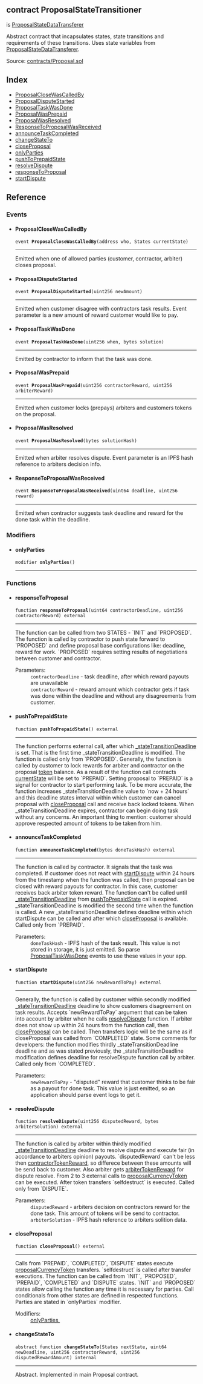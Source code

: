 <div class="contract-doc"><div class="contract"><h2 class="contract-header"><span class="contract-kind">contract</span> ProposalStateTransitioner</h2><p class="base-contracts"><span>is</span> <a href="https://github.com/mixbytes/renderhash/blob/master/blockchain/docs/api_Proposal_ProposalStateDataTransferer.md">ProposalStateDataTransferer</a></p><p class="description">Abstract contract that incapsulates states, state transitions and requirements of these transitions. Uses state variables from <a href="https://github.com/mixbytes/renderhash/blob/master/blockchain/docs/api_Proposal_ProposalStateDataTransferer.md">ProposalStateDataTransferer</a>.</p><div class="source">Source: <a href="https://github.com/mixbytes/renderhash/blob/03a802135c04ca2e3296b8ef0c6feb954f45c838/blockchain/contracts/Proposal.sol#L40" target="_blank">contracts/Proposal.sol</a></div></div><div class="index"><h2>Index</h2><ul><li><a href="https://github.com/mixbytes/renderhash/blob/03a802135c04ca2e3296b8ef0c6feb954f45c838/blockchain/contracts/Proposal.sol#L59">ProposalCloseWasCalledBy</a></li><li><a href="https://github.com/mixbytes/renderhash/blob/03a802135c04ca2e3296b8ef0c6feb954f45c838/blockchain/contracts/Proposal.sol#L57">ProposalDisputeStarted</a></li><li><a href="https://github.com/mixbytes/renderhash/blob/03a802135c04ca2e3296b8ef0c6feb954f45c838/blockchain/contracts/Proposal.sol#L56">ProposalTaskWasDone</a></li><li><a href="https://github.com/mixbytes/renderhash/blob/03a802135c04ca2e3296b8ef0c6feb954f45c838/blockchain/contracts/Proposal.sol#L55">ProposalWasPrepaid</a></li><li><a href="https://github.com/mixbytes/renderhash/blob/03a802135c04ca2e3296b8ef0c6feb954f45c838/blockchain/contracts/Proposal.sol#L58">ProposalWasResolved</a></li><li><a href="https://github.com/mixbytes/renderhash/blob/03a802135c04ca2e3296b8ef0c6feb954f45c838/blockchain/contracts/Proposal.sol#L54">ResponseToProposalWasReceived</a></li><li><a href="https://github.com/mixbytes/renderhash/blob/03a802135c04ca2e3296b8ef0c6feb954f45c838/blockchain/contracts/Proposal.sol#L126">announceTaskCompleted</a></li><li><a href="https://github.com/mixbytes/renderhash/blob/03a802135c04ca2e3296b8ef0c6feb954f45c838/blockchain/contracts/Proposal.sol#L231">changeStateTo</a></li><li><a href="https://github.com/mixbytes/renderhash/blob/03a802135c04ca2e3296b8ef0c6feb954f45c838/blockchain/contracts/Proposal.sol#L215">closeProposal</a></li><li><a href="https://github.com/mixbytes/renderhash/blob/03a802135c04ca2e3296b8ef0c6feb954f45c838/blockchain/contracts/Proposal.sol#L42">onlyParties</a></li><li><a href="https://github.com/mixbytes/renderhash/blob/03a802135c04ca2e3296b8ef0c6feb954f45c838/blockchain/contracts/Proposal.sol#L100">pushToPrepaidState</a></li><li><a href="https://github.com/mixbytes/renderhash/blob/03a802135c04ca2e3296b8ef0c6feb954f45c838/blockchain/contracts/Proposal.sol#L186">resolveDispute</a></li><li><a href="https://github.com/mixbytes/renderhash/blob/03a802135c04ca2e3296b8ef0c6feb954f45c838/blockchain/contracts/Proposal.sol#L70">responseToProposal</a></li><li><a href="https://github.com/mixbytes/renderhash/blob/03a802135c04ca2e3296b8ef0c6feb954f45c838/blockchain/contracts/Proposal.sol#L156">startDispute</a></li></ul></div><div class="reference"><h2>Reference</h2><div class="events"><h3>Events</h3><ul><li><div class="item event"><span id="ProposalCloseWasCalledBy" class="anchor-marker"></span><h4 class="name">ProposalCloseWasCalledBy</h4><div class="body"><code class="signature">event <strong>ProposalCloseWasCalledBy</strong><span>(address who, States currentState) </span></code><hr/><span>Emitted when one of allowed parties (customer, contractor, arbiter) closes proposal.</span><dl><li><div class="item event"><span id="ProposalDisputeStarted" class="anchor-marker"></span><h4 class="name">ProposalDisputeStarted</h4><div class="body"><code class="signature">event <strong>ProposalDisputeStarted</strong><span>(uint256 newAmount) </span></code><hr/><span>Emitted when customer disagree with contractors task results. Event parameter is a new amount of reward customer would like to pay.</span><dl><li><div class="item event"><span id="ProposalTaskWasDone" class="anchor-marker"></span><h4 class="name">ProposalTaskWasDone</h4><div class="body"><code class="signature">event <strong>ProposalTaskWasDone</strong><span>(uint256 when, bytes solution) </span></code><hr/><span>Emitted by contractor to inform that the task was done.</span><dl><li><div class="item event"><span id="ProposalWasPrepaid" class="anchor-marker"></span><h4 class="name">ProposalWasPrepaid</h4><div class="body"><code class="signature">event <strong>ProposalWasPrepaid</strong><span>(uint256 contractorReward, uint256 arbiterReward) </span></code><hr/><span>Emitted when customer locks (prepays) arbiters and customers tokens on the proposal.</span><li><div class="item event"><span id="ProposalWasResolved" class="anchor-marker"></span><h4 class="name">ProposalWasResolved</h4><div class="body"><code class="signature">event <strong>ProposalWasResolved</strong><span>(bytes solutionHash) </span></code><hr/><span>Emitted when arbiter resolves dispute. Event parameter is an IPFS hash reference to arbiters decision info.</span><dl><li><div class="item event"><span id="ResponseToProposalWasReceived" class="anchor-marker"></span><h4 class="name">ResponseToProposalWasReceived</h4><div class="body"><code class="signature">event <strong>ResponseToProposalWasReceived</strong><span>(uint64 deadline, uint256 reward) </span></code><hr/><dl><span>Emitted when contractor suggests task deadline and reward for the done task within the deadline.</span></ul></div><div class="modifiers"><h3>Modifiers</h3><ul><li><div class="item modifier"><span id="onlyParties" class="anchor-marker"></span><h4 class="name">onlyParties</h4><div class="body"><code class="signature">modifier <strong>onlyParties</strong><span>() </span></code><hr/></div></div></li></ul></div><div class="functions"><h3>Functions</h3><ul><li><div class="item function"><span id="responseToProposal" class="anchor-marker"></span><h4 class="name">responseToProposal</h4><div class="body"><code class="signature">function <strong>responseToProposal</strong><span>(uint64 contractorDeadline, uint256 contractorReward) </span><span>external </span></code><hr/><div class="description"><p>The function can be called from two STATES - `INIT` and `PROPOSED`. The function is called by contractor to push state forward to `PROPOSED` and define proposal base configurations like: deadline, reward for work. `PROPOSED` requires setting results of negotiations between customer and contractor.</p></div><dl><dt><span class="label-parameters">Parameters:</span></dt><dd><div><code>contractorDeadline</code> - task deadline, after which reward payouts are unavailable</div><div><code>contractorReward</code> - reward amount which contractor gets if task was done within the deadline and without any disagreements from customer.</div></dd></dl></div></div></li><li><div class="item function"><span id="pushToPrepaidState" class="anchor-marker"></span><h4 class="name">pushToPrepaidState</h4><div class="body"><code class="signature">function <strong>pushToPrepaidState</strong><span>() </span><span>external </span></code><hr/><div class="description"><p>The function performs external call, after which <a href="https://github.com/mixbytes/renderhash/blob/03a802135c04ca2e3296b8ef0c6feb954f45c838/blockchain/contracts/Proposal.sol#L20">_stateTransitionDeadline</a> is set. That is the first time _stateTransitionDeadline is modified. The function is called only from `PROPOSED`. Generally, the function is called by customer to lock rewards for arbiter and contractor on the proposal <a href="https://github.com/mixbytes/renderhash/blob/94cf33ab763c730c9d652db0fbb661487f1e70ed/blockchain/contracts/Proposal.sol#L16">token</a> balance. As a result of the function call contracts <a href="https://github.com/mixbytes/renderhash/blob/94cf33ab763c730c9d652db0fbb661487f1e70ed/blockchain/contracts/Proposal.sol#L52">currentState</a> will be set to `PREPAID`. Setting proposal to `PREPAID` is a signal for contractor to start performing task. To be more accurate, the function increases _stateTransitionDeadline value to `now + 24 hours` and this deadline states interval within which customer can cancel proposal with <a href="https://github.com/mixbytes/renderhash/blob/03a802135c04ca2e3296b8ef0c6feb954f45c838/blockchain/contracts/Proposal.sol#L215">closeProposal</a> call and receive back locked tokens. When _stateTransitionDeadline expires, contractor can begin doing task without any concerns. An important thing to mention: customer should approve respected amount of tokens to be taken from him.</p></div></div></div></li><li><div class="item function"><span id="announceTaskCompleted" class="anchor-marker"></span><h4 class="name">announceTaskCompleted</h4><div class="body"><code class="signature">function <strong>announceTaskCompleted</strong><span>(bytes doneTaskHash) </span><span>external </span></code><hr/><div class="description"><p>The function is called by contractor. It signals that the task was completed. If customer does not react with <a href="https://github.com/mixbytes/renderhash/blob/94cf33ab763c730c9d652db0fbb661487f1e70ed/blockchain/contracts/Proposal.sol#L156">startDispute</a> within 24 hours from the timestamp when the function was called, then proposal can be closed with reward payouts for contractor. In this case, customer receives back arbiter token reward. The function can&#x27;t be called until <a href="https://github.com/mixbytes/renderhash/blob/03a802135c04ca2e3296b8ef0c6feb954f45c838/blockchain/contracts/Proposal.sol#L20">_stateTransitionDeadline</a> from <a href="https://github.com/mixbytes/renderhash/blob/94cf33ab763c730c9d652db0fbb661487f1e70ed/blockchain/contracts/Proposal.sol#L100">pushToPrepaidState</a> call is expired. _stateTransitionDeadline is modified the second time when the function is called. A new _stateTransitionDeadline defines deadline within which startDispute can be called and after which <a href="https://github.com/mixbytes/renderhash/blob/94cf33ab763c730c9d652db0fbb661487f1e70ed/blockchain/contracts/Proposal.sol#L215">closeProposal</a> is available. Called only from `PREPAID`. </p></div><dl><dt><span class="label-parameters">Parameters:</span></dt><dd><div><code>doneTaskHash</code> - IPFS hash of the task result. This value is not stored in storage, it is just emitted. So parse <a href="https://github.com/mixbytes/renderhash/blob/03a802135c04ca2e3296b8ef0c6feb954f45c838/blockchain/contracts/Proposal.sol#L56">ProposalTaskWasDone</a> events to use these values in your app.</div></dd></dl></div></div></li><li><div class="item function"><span id="startDispute" class="anchor-marker"></span><h4 class="name">startDispute</h4><div class="body"><code class="signature">function <strong>startDispute</strong><span>(uint256 newRewardToPay) </span><span>external </span></code><hr/><div class="description"><p>Generally, the function is called by customer within secondly modified <a href="https://github.com/mixbytes/renderhash/blob/03a802135c04ca2e3296b8ef0c6feb954f45c838/blockchain/contracts/Proposal.sol#L20">_stateTransitionDeadline</a> deadline to show customers disagreement on task results. Accepts `newRewardToPay` argument that can be taken into account by arbiter when he calls <a href=https://github.com/mixbytes/renderhash/blob/94cf33ab763c730c9d652db0fbb661487f1e70ed/blockchain/contracts/Proposal.sol#L186>resolveDispute</a> function. If arbiter does not show up within 24 hours from the function call, then <a href="https://github.com/mixbytes/renderhash/blob/94cf33ab763c730c9d652db0fbb661487f1e70ed/blockchain/contracts/Proposal.sol#L215">closeProposal</a> can be called. Then transfers logic will be the same as if closeProposal was called from `COMPLETED` state. Some comments for developers: the function modifies thirdly _stateTransitionDeadline deadline and as was stated previously, the _stateTransitionDeadline modification defines deadline for resolveDispute function call by arbiter. Called only from `COMPLETED`.</p></div><dl><dt><span class="label-parameters">Parameters:</span></dt><dd><div><code>newRewardToPay</code> - &quot;disputed&quot; reward that customer thinks to be fair as a payout for done task. This value is just emitted, so an application should parse event logs to get it.</div></dd></dl></div></div></li><li><div class="item function"><span id="resolveDispute" class="anchor-marker"></span><h4 class="name">resolveDispute</h4><div class="body"><code class="signature">function <strong>resolveDispute</strong><span>(uint256 disputedReward, bytes arbiterSolution) </span><span>external </span></code><hr/><div class="description"><p>The function is called by arbiter within thirdly modified <a href="https://github.com/mixbytes/renderhash/blob/03a802135c04ca2e3296b8ef0c6feb954f45c838/blockchain/contracts/Proposal.sol#L20">_stateTransitionDeadline</a> deadline to resolve dispute and execute fair (in accordance to arbiters opinion) payouts. `disputedReward` can't be less then <a href="https://github.com/mixbytes/renderhash/blob/master/blockchain/docs/api_Proposal_ProposalStateDataTransferer.md">contractorTokenReward</a>, so differece between these amounts will be send back to customer. Also arbiter gets <a href="https://github.com/mixbytes/renderhash/blob/master/blockchain/docs/api_Proposal_ProposalStateDataTransferer.md">arbiterTokenReward</a> for dispute resolve. From 2 to 3 external calls to <a href="https://github.com/mixbytes/renderhash/blob/03a802135c04ca2e3296b8ef0c6feb954f45c838/blockchain/contracts/Proposal.sol#L16">proposalCurrencyToken</a> can be executed. After token transfers `selfdestruct` is executed. Called only from `DISPUTE`. </p></div><dl><dt><span class="label-parameters">Parameters:</span></dt><dd><div><code>disputedReward</code> - arbiters decision on contractors reward for the done task. This amount of tokens will be send to contractor.</div><div><code>arbiterSolution</code> - IPFS hash reference to arbiters solition data.</div></dd></dl></div></div></li><li><div class="item function"><span id="closeProposal" class="anchor-marker"></span><h4 class="name">closeProposal</h4><div class="body"><code class="signature">function <strong>closeProposal</strong><span>() </span><span>external </span></code><hr/><div class="description"><p>Calls from `PREPAID`, `COMPLETED`, `DISPUTE` states execute <a href="https://github.com/mixbytes/renderhash/blob/03a802135c04ca2e3296b8ef0c6feb954f45c838/blockchain/contracts/Proposal.sol#L16">proposalCurrencyToken</a> transfers. `selfdestruct` is called after transfer executions. The function can be called from `INIT`, `PROPOSED`, `PREPAID`, `COMPLETED` and `DISPUTE` states. `INIT` and `PROPOSED` states allow calling the function any time it is necessary for parties. Call conditionals from other states are defined in respected functions. Parties are stated in `onlyParties` modifier.</p></div><dl><dt><span class="label-modifiers">Modifiers:</span></dt><dd><a href="https://github.com/mixbytes/renderhash/blob/03a802135c04ca2e3296b8ef0c6feb954f45c838/blockchain/contracts/Proposal.sol#L42">onlyParties </a></dd></dl></div></div></li><li><div class="item function"><span id="changeStateTo" class="anchor-marker"></span><h4 class="name">changeStateTo</h4><div class="body"><code class="signature"><span>abstract </span>function <strong>changeStateTo</strong><span>(States nextState, uint64 newDeadline, uint256 contractorReward, uint256 disputedRewardAmount) </span><span>internal </span></code><hr/><div class="description"><p>Abstract. Implemented in main Proposal contract.</p></div><dl></dl></div></div></li></ul></div></div></div>
